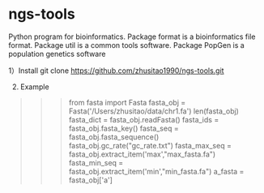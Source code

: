 # ngs-tools

Python program for bioinformatics. Package format is a bioinformatics file format. Package util is a common tools software. Package PopGen is a population genetics software

1）Install
   git clone https://github.com/zhusitao1990/ngs-tools.git

2) Example
>>> from fasta import Fasta
>>> fasta_obj = Fasta('/Users/zhusitao/data/chr1.fa')
>>> len(fasta_obj)
>>> fasta_dict = fasta_obj.readFasta()
>>> fasta_ids = fasta_obj.fasta_key()
>>> fasta_seq = fasta_obj.fasta_sequence()
>>> fasta_obj.gc_rate("gc_rate.txt")
>>> fasta_max_seq = fasta_obj.extract_item('max',"max_fasta.fa")
>>> fasta_min_seq = fasta_obj.extract_item('min',"min_fasta.fa")
>>> a_fasta = fasta_obj['a']
